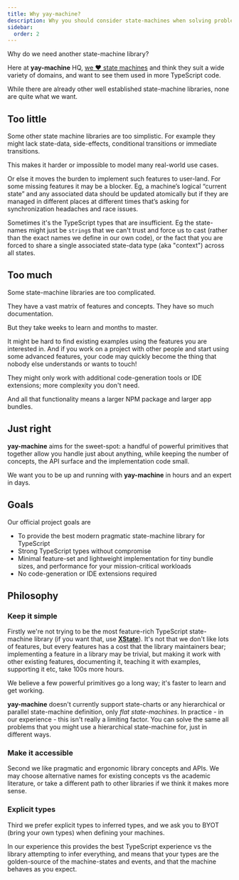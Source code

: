 ```yaml
---
title: Why yay-machine?
description: Why you should consider state-machines when solving problems
sidebar:
  order: 2
---
```


Why do we need another state-machine library?

Here at **yay-machine** HQ, [we ❤️ state machines](./why-state-machines/) and think they suit a wide variety of domains, and want to see them used in more TypeScript code.

While there are already other well established state-machine libraries, none are quite what we want.

## Too little

Some other state machine libraries are too simplistic. For example they might lack state-data, side-effects, conditional transitions or immediate transitions.

This makes it harder or impossible to model many real-world use cases.

Or else it moves the burden to implement such features to user-land. For some missing features it may be a blocker. Eg, a machine’s logical “current state” and any associated data should be updated atomically but if they are managed in different places at different times that’s asking for synchronization headaches and race issues.

Sometimes it's the TypeScript types that are insufficient. Eg the state-names might just be `string`s that we can't trust and force us to cast (rather than the exact names we define in our own code), or the fact that you are forced to share a single associated state-data type (aka "context") across all states.

## Too much

Some state-machine libraries are too complicated. 

They have a vast matrix of features and concepts. They have so much documentation. 

But they take weeks to learn and months to master.

It might be hard to find existing examples using the features you are interested in. And if you work on a project with other people and start using some advanced features, your code may quickly become the thing that nobody else understands or wants to touch!

They might only work with additional code-generation tools or IDE extensions; more complexity you don't need.

And all that functionality means a larger NPM package and larger app bundles.

## Just right

**yay-machine** aims for the sweet-spot: a handful of powerful primitives that together allow you handle just about anything, while keeping the number of concepts, the API surface and the implementation code small.

We want you to be up and running with **yay-machine** in hours and an expert in days.

## Goals

Our official project goals are

* To provide the best modern pragmatic state-machine library for TypeScript
* Strong TypeScript types without compromise
* Minimal feature-set and lightweight implementation for tiny bundle sizes, and performance for your mission-critical workloads
* No code-generation or IDE extensions required

## Philosophy

### Keep it simple

Firstly we're not trying to be the most feature-rich TypeScript state-machine library (if you want that, use [**XState**](https://xstate.js.org/)). It's not that we don't like lots of features, but every features has a cost that the library maintainers bear; implementing a feature in a library may be trivial, but making it work with other existing features, documenting it, teaching it with examples, supporting it etc, take 100s more hours.

We believe a few powerful primitives go a long way; it's faster to learn and get working.

**yay-machine** doesn't currently support state-charts or any hierarchical or parallel state-machine definition, only *flat state-machines*. In practice - in our experience - this isn't really a limiting factor. You can solve the same all problems that you might use a hierarchical state-machine for, just in different ways.

### Make it accessible

Second we like pragmatic and ergonomic library concepts and APIs. We may choose alternative names for existing concepts vs the academic literature, or take a different path to other libraries if we think it makes more sense.

### Explicit types

Third we prefer explicit types to inferred types, and we ask you to BYOT (bring your own types) when defining your machines.

In our experience this provides the best TypeScript experience vs the library attempting to infer everything, and means that your types are the golden-source of the machine-states and events, and that the machine behaves as you expect.
